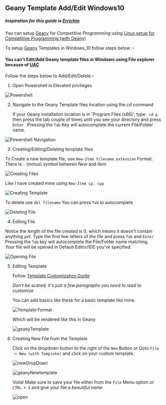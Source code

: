 ## Geany Template Add/Edit Windows10

##### Inspiration for this guide is [Errichto](https://www.youtube.com/channel/UCBr_Fu6q9iHYQCh13jmpbrg)

You can setup [Geany](https://www.geany.org/) for _Competitive Programming_ using [Linux setup for Competitive Programming (with Geany)](https://youtu.be/ePZEkbbf3fc)

To setup [Geany](https://www.geany.org/) Templates in Windows_10 follow steps below :-

#### You can't Edit/Add Geany template files in Windows using File explorer because of [UAC](https://en.wikipedia.org/wiki/User_Account_Control)

Follow the steps below to Add/Edit/Delete:-

1. Open Powershell in Elevated privileges

![Powershell](https://github.com/hiverkiya/Geany-Template-Add-Edit-Windows-/blob/main/media/1.png)

2. Navigate to the Geany Template files location using the _cd_ command
   
   If your Geany installation location is in 'Program Files (x86)', type 
   `` cd p`` then press the tab couple of times until you see your directory and press ``Enter ``
   Pressing the ``Tab`` Key will autocomplete the current File/Folder name.

  ![Powershell Navigation](https://github.com/hiverkiya/Geany-Template-Add-Edit-Windows-/blob/main/media/geany.gif)

3. Creating/Editing/Deleting template files
  
  To Create a new template file, use ``New-Item filename.extension`` Format. There is ``-`` (minus) symbol between _New_ and _Item_
 
  ![Creating Files](https://github.com/hiverkiya/Geany-Template-Add-Edit-Windows-/blob/main/media/Creating%20Files.PNG)
 
  Like I have created mine using `New-Item cp. cpp` 
 
  ![Creating Template](https://github.com/hiverkiya/Geany-Template-Add-Edit-Windows-/blob/main/media/Creating%20template.PNG)
 
  To delete use
  `del filename`
  You can press `Tab` to autocomplete
 
 ![Deleting File](https://github.com/hiverkiya/Geany-Template-Add-Edit-Windows-/blob/main/media/delete.gif)

4. Editing File
  
  Notice the length of the file created is 0, which means it doesn't contain anything _yet_.
  Type the first few letters of the file and press `Tab` and `Enter` Pressing the `Tab` key will autocomplete the File/Folder name matching.  
  Your file will be opened in Default Editor/IDE you've specified.
  
  ![Opening File](https://github.com/hiverkiya/Geany-Template-Add-Edit-Windows-/blob/main/media/comp.gif)

5. Editing Template
   
   Follow [Template Customization Guide](https://www.geany.org/manual/current/index.html#customizing-templates)
   
   _Don't be scared; it's just a few paragraphs you need to read to customize_
   
   You can add basics like these for a basic template like mine.
   
   ![Template Format](https://github.com/hiverkiya/Geany-Template-Add-Edit-Windows-/blob/main/media/template.PNG)
   
   Which will be rendered like this in Geany
   
   ![geanyTemplate](https://github.com/hiverkiya/Geany-Template-Add-Edit-Windows-/blob/main/media/geanyTemplate.PNG)

6. Creating New File from the Template
   
   Click on the dropdown button to the right of the `New` Button or Goto ``File -> New (with Template)`` and click on your custom template.
   
   ![newDropDown](https://github.com/hiverkiya/Geany-Template-Add-Edit-Windows-/blob/main/media/newDropDown.png)
   
   ![geanyNewtemplate](https://github.com/hiverkiya/Geany-Template-Add-Edit-Windows-/blob/main/media/geanyNewTemplate.png)

   Voila! Make sure to save your file either from the `File` Menu option or `CTRL + S` and give your file a _beautiful name_
   
   ![open](https://github.com/hiverkiya/Geany-Template-Add-Edit-Windows-/blob/main/media/open.gif)

   
